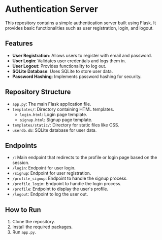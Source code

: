 # Authentication Server

This repository contains a simple authentication server built using Flask. It provides basic functionalities such as user registration, login, and logout.

## Features
- **User Registration**: Allows users to register with email and password.
- **User Login**: Validates user credentials and logs them in.
- **User Logout**: Provides functionality to log out.
- **SQLite Database**: Uses SQLite to store user data.
- **Password Hashing**: Implements password hashing for security.

## Repository Structure
- `app.py`: The main Flask application file.
- `templates/`: Directory containing HTML templates.
  - `login.html`: Login page template.
  - `signup.html`: Signup page template.
- `templates/static/`: Directory for static files like CSS.
- `userdb.db`: SQLite database for user data.

## Endpoints
- `/`: Main endpoint that redirects to the profile or login page based on the session.
- `/login`: Endpoint for user login.
- `/signup`: Endpoint for user registration.
- `/profile_signup`: Endpoint to handle the signup process.
- `/profile_login`: Endpoint to handle the login process.
- `/profile`: Endpoint to display the user's profile.
- `/logout`: Endpoint to log the user out.

## How to Run
1. Clone the repository.
2. Install the required packages.
3. Run `app.py`.
